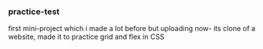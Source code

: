 ### practice-test
first mini-project which i made a lot before but uploading now- its clone of a website, made it to practice grid and flex in CSS
